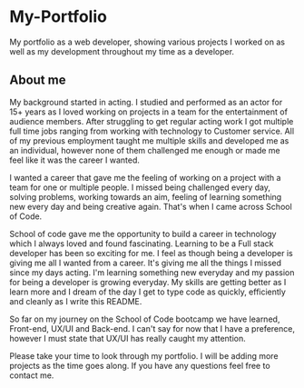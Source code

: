 # My-Portfolio
My portfolio as a web developer, showing various projects I worked on as well as my development throughout my time as a developer. 

## About me
My background started in acting. I studied and performed as an actor for 15+ years as I loved working on projects in a team for the entertainment of audience members. 
After struggling to get regular acting work I got multiple full time jobs ranging from working with technology to Customer service.
All of my previous employment taught me multiple skills and developed me as an individual, however none of them challenged me enough or made me feel like it was the career I wanted. 

I wanted a career that gave me the feeling of working on a project with a team for one or multiple people. I missed being challenged every day, solving problems, working towards an aim, feeling of learning something new every day and being creative again.
That's when I came across School of Code.

School of code gave me the opportunity to build a career in technology which I always loved and found fascinating. Learning to be a Full stack developer has been so exciting for me. 
I feel as though being a developer is giving me all I wanted from a career. It's giving me all the things I missed since my days acting.
I'm learning something new everyday and my passion for being a developer is growing everyday. 
My skills are getting better as I learn more and I dream of the day I get to type code as quickly, efficiently and cleanly as I write this README. 

So far on my journey on the School of Code bootcamp we have learned, Front-end, UX/UI and Back-end.
I can't say for now that I have a preference, however I must state that UX/UI has really caught my attention. 

Please take your time to look through my portfolio.
I will be adding more projects as the time goes along.
If you have any questions feel free to contact me. 
